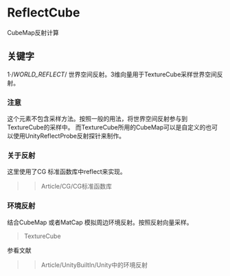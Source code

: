 ﻿# ReflectCube 
CubeMap反射计算

## 关键字
1·/*WORLD_REFLECT*/ 世界空间反射。3维向量用于TextureCube采样世界空间反射。

### 注意

这个元素不包含采样方法。按照一般的用法，将世界空间反射参与到TextureCube的采样中。
而TextureCube所用的CubeMap可以是自定义的也可以使用UnityReflectProbe反射探针来制作。

### 关于反射

这里使用了CG 标准函数库中reflect来实现。
>>Article/CG/CG标准函数库

### 环境反射
结合CubeMap 或者MatCap 模拟周边环境反射。按照反射向量采样。

>TextureCube

参看文献 
>>Article/UnityBuiltIn/Unity中的环境反射